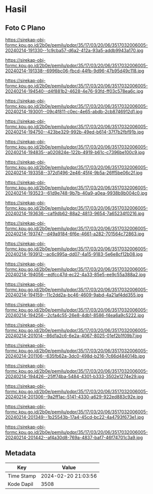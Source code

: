 # Hasil

## Foto C Plano

https://sirekap-obj-formc.kpu.go.id/2b0e/pemilu/pdpr/35/17/03/20/06/3517032006005-20240214-191330--1c9cba57-d6a2-412a-93a5-addb9943a170.jpg

https://sirekap-obj-formc.kpu.go.id/2b0e/pemilu/pdpr/35/17/03/20/06/3517032006005-20240214-191338--6996bc06-fbcd-44fb-9d96-47b95d49c118.jpg

https://sirekap-obj-formc.kpu.go.id/2b0e/pemilu/pdpr/35/17/03/20/06/3517032006005-20240214-194540--d4f881b2-4628-4e76-93fd-ff03c578ea6c.jpg

https://sirekap-obj-formc.kpu.go.id/2b0e/pemilu/pdpr/35/17/03/20/06/3517032006005-20240214-193001--09c4f811-c0ec-4e65-abdb-2cb8746912d1.jpg

https://sirekap-obj-formc.kpu.go.id/2b0e/pemilu/pdpr/35/17/03/20/06/3517032006005-20240214-194750--423be329-992b-49ed-b614-37f7b2fbf91b.jpg

https://sirekap-obj-formc.kpu.go.id/2b0e/pemilu/pdpr/35/17/03/20/06/3517032006005-20240214-194835--a020824e-122b-4919-b61c-c7396be100c9.jpg

https://sirekap-obj-formc.kpu.go.id/2b0e/pemilu/pdpr/35/17/03/20/06/3517032006005-20240214-193358--372d1496-2e46-45f4-9b5a-26ff5be06c2f.jpg

https://sirekap-obj-formc.kpu.go.id/2b0e/pemilu/pdpr/35/17/03/20/06/3517032006005-20240214-193523--61d9e748-9b7b-40a9-a0ea-9938b9b004c0.jpg

https://sirekap-obj-formc.kpu.go.id/2b0e/pemilu/pdpr/35/17/03/20/06/3517032006005-20240214-193636--caf9db62-88a2-4813-9654-7a65234f0216.jpg

https://sirekap-obj-formc.kpu.go.id/2b0e/pemilu/pdpr/35/17/03/20/06/3517032006005-20240214-193747--d49a9184-6f6e-4661-a282-701564c72863.jpg

https://sirekap-obj-formc.kpu.go.id/2b0e/pemilu/pdpr/35/17/03/20/06/3517032006005-20240214-193912--ac6c995a-dd07-4a15-9183-5e6e8cf12b08.jpg

https://sirekap-obj-formc.kpu.go.id/2b0e/pemilu/pdpr/35/17/03/20/06/3517032006005-20240214-194056--edfcc47d-ec22-4a33-85e5-ee9c55a388a2.jpg

https://sirekap-obj-formc.kpu.go.id/2b0e/pemilu/pdpr/35/17/03/20/06/3517032006005-20240214-194159--11c2dd2a-bc46-4609-9abd-4a21af4dd355.jpg

https://sirekap-obj-formc.kpu.go.id/2b0e/pemilu/pdpr/35/17/03/20/06/3517032006005-20240214-194256--2cfa4c55-26e8-4db1-8586-f4ea6a9c5222.jpg

https://sirekap-obj-formc.kpu.go.id/2b0e/pemilu/pdpr/35/17/03/20/06/3517032006005-20240214-201014--86d1a2c6-6e2a-4067-8025-01ef2b1f09b7.jpg

https://sirekap-obj-formc.kpu.go.id/2b0e/pemilu/pdpr/35/17/03/20/06/3517032006005-20240214-201106--635fb62a-3dc0-498d-b216-7c66d484014b.jpg

https://sirekap-obj-formc.kpu.go.id/2b0e/pemilu/pdpr/35/17/03/20/06/3517032006005-20240214-194426--25ff74ba-5484-4301-b333-3502e1274e29.jpg

https://sirekap-obj-formc.kpu.go.id/2b0e/pemilu/pdpr/35/17/03/20/06/3517032006005-20240214-201306--9a2ff1ac-5141-4330-a629-922ed883c92e.jpg

https://sirekap-obj-formc.kpu.go.id/2b0e/pemilu/pdpr/35/17/03/20/06/3517032006005-20240214-201349--1b25543b-17a4-45cd-bc22-4a4793f673e1.jpg

https://sirekap-obj-formc.kpu.go.id/2b0e/pemilu/pdpr/35/17/03/20/06/3517032006005-20240214-201442--af4a30d8-769a-4837-baf7-46f74701c3a9.jpg


## Metadata

| Key        | Value               |
| ---------- | ------------------- |
| Time Stamp | 2024-02-20 21:03:56 |
| Kode Dapil | 3508                |



